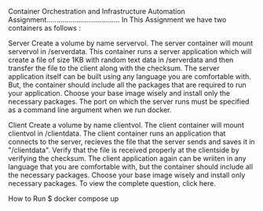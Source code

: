 Container Orchestration and Infrastructure Automation Assignment.....................................
In This Assignment we have two containers as follows :

Server
Create a volume by name servervol.
The server container will mount servervol in /serverdata.
This container runs a server application which will create a file of size 1KB with random text data in /serverdata and then transfer the file to the client along with the checksum.
The server application itself can be built using any language you are comfortable with. But, the container should include all the packages that are required to run your application. Choose your base image wisely and install only the necessary packages.
The port on which the server runs must be specified as a command line argument when we run docker.


Client
Create a volume by name clientvol.
The client container will mount clientvol in /clientdata.
The client container runs an application that connects to the server, recieves the file that the server sends and saves it in "/clientdata".
Verify that the file is received properly at the clientside by verifying the checksum.
The client application again can be wriiten in any language that you are comfortable with, but the container should include all the necessary packages. Choose your base image wisely and install only necessary packages.
To view the complete question, click here.

How to Run
$ docker compose up

